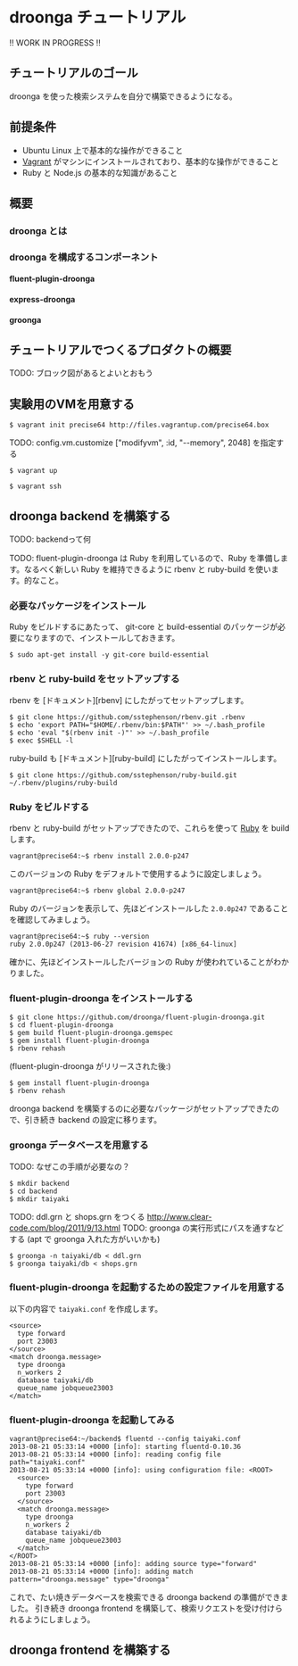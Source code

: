 # droonga チュートリアル

!! WORK IN PROGRESS !!

## チュートリアルのゴール

droonga を使った検索システムを自分で構築できるようになる。

## 前提条件

* Ubuntu Linux 上で基本的な操作ができること
* [Vagrant][vagrant] がマシンにインストールされており、基本的な操作ができること
* Ruby と Node.js の基本的な知識があること

## 概要

### droonga とは

### droonga を構成するコンポーネント

#### fluent-plugin-droonga

#### express-droonga

#### groonga

## チュートリアルでつくるプロダクトの概要

TODO: ブロック図があるとよいとおもう

## 実験用のVMを用意する

    $ vagrant init precise64 http://files.vagrantup.com/precise64.box

TODO: config.vm.customize ["modifyvm", :id, "--memory", 2048] を指定する

    $ vagrant up

    $ vagrant ssh

## droonga backend を構築する

TODO: backendって何

TODO: fluent-plugin-droonga は Ruby を利用しているので、Ruby を準備します。なるべく新しい Ruby を維持できるように rbenv と ruby-build を使います。的なこと。


### 必要なパッケージをインストール


Ruby をビルドするにあたって、 git-core と build-essential のパッケージが必要になりますので、インストールしておきます。

    $ sudo apt-get install -y git-core build-essential

### rbenv と ruby-build をセットアップする

rbenv を [ドキュメント][rbenv] にしたがってセットアップします。

    $ git clone https://github.com/sstephenson/rbenv.git .rbenv
    $ echo 'export PATH="$HOME/.rbenv/bin:$PATH"' >> ~/.bash_profile
    $ echo 'eval "$(rbenv init -)"' >> ~/.bash_profile
    $ exec $SHELL -l

ruby-build も [ドキュメント][ruby-build] にしたがってインストールします。

    $ git clone https://github.com/sstephenson/ruby-build.git ~/.rbenv/plugins/ruby-build

### Ruby をビルドする

rbenv と ruby-build がセットアップできたので、これらを使って [Ruby][ruby] を build します。

    vagrant@precise64:~$ rbenv install 2.0.0-p247

このバージョンの Ruby をデフォルトで使用するように設定しましょう。

    vagrant@precise64:~$ rbenv global 2.0.0-p247

Ruby のバージョンを表示して、先ほどインストールした `2.0.0p247` であることを確認してみましょう。

    vagrant@precise64:~$ ruby --version
    ruby 2.0.0p247 (2013-06-27 revision 41674) [x86_64-linux]

確かに、先ほどインストールしたバージョンの Ruby が使われていることがわかりました。


### fluent-plugin-droonga をインストールする

    $ git clone https://github.com/droonga/fluent-plugin-droonga.git
    $ cd fluent-plugin-droonga
    $ gem build fluent-plugin-droonga.gemspec
    $ gem install fluent-plugin-droonga
    $ rbenv rehash

(fluent-plugin-droonga がリリースされた後:)

    $ gem install fluent-plugin-droonga
    $ rbenv rehash

droonga backend を構築するのに必要なパッケージがセットアップできたので、引き続き backend の設定に移ります。


### groonga データベースを用意する

TODO: なぜこの手順が必要なの？

    $ mkdir backend
    $ cd backend
    $ mkdir taiyaki

TODO: ddl.grn と shops.grn をつくる http://www.clear-code.com/blog/2011/9/13.html
TODO: groonga の実行形式にパスを通すなどする (apt で groonga 入れた方がいいかも)

    $ groonga -n taiyaki/db < ddl.grn
    $ groonga taiyaki/db < shops.grn


### fluent-plugin-droonga を起動するための設定ファイルを用意する

以下の内容で `taiyaki.conf` を作成します。

    <source>
      type forward
      port 23003
    </source>
    <match droonga.message>
      type droonga
      n_workers 2
      database taiyaki/db
      queue_name jobqueue23003
    </match>


### fluent-plugin-droonga を起動してみる

    vagrant@precise64:~/backend$ fluentd --config taiyaki.conf
    2013-08-21 05:33:14 +0000 [info]: starting fluentd-0.10.36
    2013-08-21 05:33:14 +0000 [info]: reading config file path="taiyaki.conf"
    2013-08-21 05:33:14 +0000 [info]: using configuration file: <ROOT>
      <source>
        type forward
        port 23003
      </source>
      <match droonga.message>
        type droonga
        n_workers 2
        database taiyaki/db
        queue_name jobqueue23003
      </match>
    </ROOT>
    2013-08-21 05:33:14 +0000 [info]: adding source type="forward"
    2013-08-21 05:33:14 +0000 [info]: adding match pattern="droonga.message" type="droonga"

これで、たい焼きデータベースを検索できる droonga backend の準備ができました。
引き続き droonga frontend を構築して、検索リクエストを受け付けられるようにしましょう。


## droonga frontend を構築する


  [droonga]: https://droonga.org/
  [fluent-plugin-droonga]: https://github.com/droonga/fluent-plugin-droonga
  [express-droonga]: https://github.com/droonga/express-droonga
  [groonga]: http://groonga.org/
  [vagrant]: http://www.vagrantup.com/
  [ruby]: http://www.ruby-lang.org/
